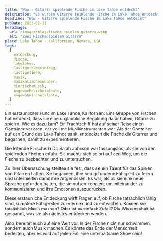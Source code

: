```yaml
---
title: "Wow - Gitarre spielende Fische im Lake Tahoe entdeckt"
description: "Es wurden Gitarre spielende Fische im Lake Tahoe entdeckt. Lese jetzt hier weiter."
headline: "Wow - Gitarre spielende Fische im Lake Tahoe entdeckt"
pubDate: 2023-02-11
heroImage:
  url: /images/blog/fische-spielen-gitarre.webp
  alt: "Zwei Fische spielen Gitarre"
place: Lake Tahoe - Kalifornien, Nevada, USA
tags:
  [
    entdeckung,
    fische,
    laketahoe,
    lustigerblogeintrag,
    lustigetiere,
    musik,
    musikalischeswunder,
    tierischemusik,
    ungewoehnlichetalente,
    ungewöhnlichetalente,
  ]
---
```


Ein erstaunlicher Fund im Lake Tahoe, Kalifornien: Eine Gruppe von Fischen hat entdeckt, dass sie eine unglaubliche Begabung dafür haben, Gitarre zu spielen. Wie es dazu kam? Ein Frachtschiff hat auf seiner Reise einen Container verloren, der voll mit Musikinstrumenten war. Als der Container auf den Grund des Lake Tahoe sank, entdeckten die Fische die Gitarren und begannen, damit zu experimentieren.

Die leitende Forscherin Dr. Sarah Johnson war fassungslos, als sie von den spielenden Fischen erfuhr. Sie machte sich sofort auf den Weg, um die Fische zu beobachten und zu untersuchen.

Zu ihrer Überraschung stellten sie fest, dass sie ein Talent für das Spielen von Gitarren hatten. Sie begannen, ihre neu gefundene Fähigkeit zu feiern und unterhielten damit ihre Artgenossen. Es war, als ob sie eine neue Sprache gefunden hatten, die sie nutzen konnten, um miteinander zu kommunizieren und ihre Emotionen auszudrücken.

Diese erstaunliche Entdeckung wirft Fragen auf, ob Fische tatsächlich fähig sind, komplexe Fähigkeiten zu erlernen und zu entwickeln. Können sie tatsächlich Musik machen? Oder ist es einfach Zufall? Die Wissenschaft ist gespannt, was sie als nächstes entdecken werden.

Also, bereitet euch auf eine Welt vor, in der Fische nicht nur schwimmen, sondern auch Musik machen. Es könnte das Ende der Menschheit bedeuten, aber es wird auf jeden Fall eine unterhaltsame Show sein!
